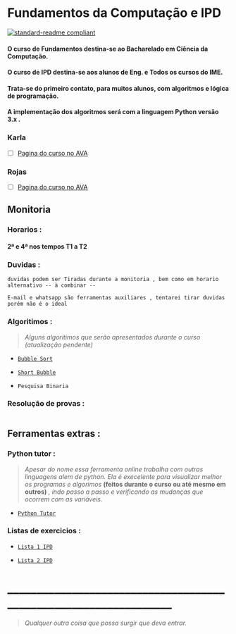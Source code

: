 # Fundamentos da Computação e IPD
[![standard-readme compliant](https://img.shields.io/badge/standard--readme-OK-green.svg?style=flat-square)](https://github.com/RichardLitt/standard-readme)

#### O curso de Fundamentos destina-se ao Bacharelado em Ciência da Computação.
#### O curso de IPD destina-se aos alunos de Eng. e Todos os cursos do IME. 
#### Trata-se do primeiro contato, para muitos alunos, com algoritmos e lógica de programação.
#### A implementação dos algoritmos será com a linguagem Python versão 3.x .

### Karla
- [ ] [Pagina do curso no AVA](https://ead.uerj.br/ava/course/view.php?id=286)


### Rojas
- [ ] [Pagina do curso no AVA](https://ead.uerj.br/ava/course/view.php?id=272)


## Monitoria

### Horarios :  

#### 2ª e 4ª nos tempos T1 a T2


###    Duvidas :


```
duvidas podem ser Tiradas durante a monitoria , bem como em horario alternativo -- à combinar --

E-mail e whatsapp são ferramentas auxiliares , tentarei tirar duvidas porém não é o ideal

```

###   Algoritimos :

>*Alguns algoritimos que serão apresentados durante o curso (atualização pendente)*

- [`Bubble Sort`](https://tinyurl.com/sto9apy)

- [`Short Bubble`](https://tinyurl.com/t87jp5y)

- `Pesquisa Binaria`


###   Resolução de provas :
```

```

## Ferramentas extras :

### Python tutor :

>*Apesar do nome essa ferramenta online trabalha com outras linguagens alem de python. Ela é execelente para visualizar melhor os programas e algorimos* **(feitos durante o curso ou até mesmo em outros)** *, indo passo a passo e verificando as mudanças que ocorrem com as variáveis.*
- [`Python Tutor`](http://www.pythontutor.com)

### Listas de exercicios :

- [`Lista 1 IPD`](https://github.com/PedroIvoMarques/FundComp/blob/master/Listas%20IDP/Lista_Execicios_Algoritmos-01.pdf)

- [`Lista 2 IPD`](https://github.com/PedroIvoMarques/FundComp/blob/master/Listas%20IDP/Lista_Execicios_Algoritmos-02.pdf)
# _________________________________________________________________

>*Qualquer outra coisa que possa surgir que deva entrar.*
